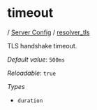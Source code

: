 # timeout

/ [Server Config](/ref/config/index.md) / [resolver_tls](/ref/config/resolver_tls/index.md) 

TLS handshake timeout.

*Default value*: `500ms`

*Reloadable*: `true`

*Types*

- `duration`


